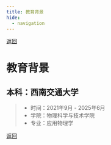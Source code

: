 ```yaml
---
title: 教育背景
hide:
  - navigation
---
```


[返回](../personal_information.md)

# 教育背景

## 本科：西南交通大学

> - 时间：2021年9月 - 2025年6月
> - 学院：物理科学与技术学院
> - 专业：应用物理学

<div id="transcript-container" 
     data-pdf-loader
     data-pdf-src="../吴函迅_本科生中文成绩单_2025-06-30.pdf"
     data-language="zh"
     data-prompt-text="本科成绩单文件较大(PDF格式)，请确认是否加载？" 
     data-button-text="查看成绩单">
</div>

[返回](../personal_information.md)
